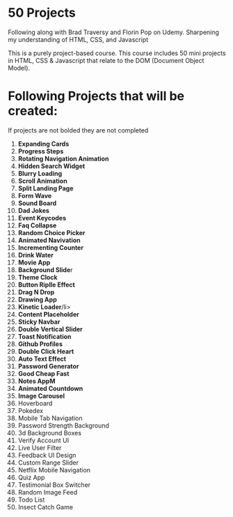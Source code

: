 # 50 Projects

<p>Following along with Brad Traversy and Florin Pop on Udemy. Sharpening my understanding of HTML, CSS, and Javascript</p>
<p>This is a purely project-based course. This course includes 50 mini projects in HTML, CSS & Javascript that relate to the DOM (Document Object Model).

# Following Projects that will be created:

<p>If projects are not bolded they are not completed</p>
<ol>
  <li><b>Expanding Cards</b></li>
  <li><b>Progress Steps</b></li>
  <li><b>Rotating Navigation Animation</b></li>
  <li><b>Hidden Search Widget</b></li>
  <li><b>Blurry Loading</b></li>
  <li><b>Scroll Animation</b></li>
  <li><b>Split Landing Page</b></li>
  <li><b>Form Wave</b></li>
  <li><b>Sound Board</b></li>
  <li><b>Dad Jokes</b></li>
  <li><b>Event Keycodes</b></li>
  <li><b>Faq Collapse</b></li>
  <li><b>Random Choice Picker</b></li>
  <li><b>Animated Navivation</b></li>
  <li><b>Incrementing Counter</b></li>
  <li><b>Drink Water</b></li>
  <li><b>Movie App</b></li>
  <li><b>Background Slide</b>r</li>
  <li><b>Theme Clock</b></li>
  <li><b>Button Riplle Effect</b></li>
  <li><b>Drag N Drop</b></li>
  <li><b>Drawing App</b></li>
  <li><b>Kinetic Loader</b>/li>
  <li><b>Content Placeholder</b></li>
  <li><b>Sticky Navbar</b></li>
  <li><b>Double Vertical Slider</b></li>
  <li><b>Toast Notification</b></li>
  <li><b>Github Profiles</b></li>
  <li><b>Double Click Heart</b></li>
  <li><b>Auto Text Effect</b></li>
  <li><b>Password Generator</b></li>
  <li><b>Good Cheap Fast</b></li>
  <li><b>Notes AppM</b></li>
  <li><b>Animated Countdown</b></li>
  <li><b>Image Carousel</b></li>
  <li>Hoverboard</li>
  <li>Pokedex</li>
  <li>Mobile Tab Navigation</li>
  <li>Password Strength Background</li>
  <li>3d Background Boxes</li>
  <li>Verify Account UI</li>
  <li>Live User Filter</li>
  <li>Feedback UI Design</li>
  <li>Custom Range Slider</li>
  <li>Netflix Mobile Navigation</li>
  <li>Quiz App</li>
  <li>Testimonial Box Switcher</li>
  <li>Random Image Feed</li> 
  <li>Todo List</li> 
  <li>Insect Catch Game</li> 
</ol>
